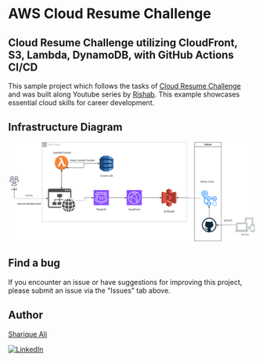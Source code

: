 
# AWS Cloud Resume Challenge

## Cloud Resume Challenge utilizing CloudFront, S3, Lambda, DynamoDB, with GitHub Actions CI/CD

This sample project which follows the tasks of [Cloud Resume Challenge](https://cloudresumechallenge.dev/) and was built along Youtube series by [Rishab](https://github.com/rishabkumar7/aws-cloud-resume-challenge/tree/main). This example showcases essential cloud skills for career development. 

## Infrastructure Diagram
<p align="center">
  <img src="./AWS.Resume.Challenge.png" alt="Infrastructure Diagram" />
</p>





## Find a bug
If you encounter an issue or have suggestions for improving this project, please submit an issue via the "Issues" tab above.

## Author

[Sharique Ali](https://github.com/sharique-tech1987)

[![LinkedIn](https://img.shields.io/badge/LinkedIn-Profile-blue)](https://www.linkedin.com/in/sharique-khan-99934028)

